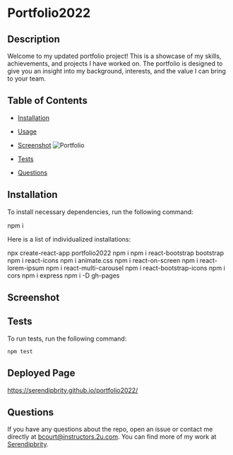 # Portfolio2022


## Description

Welcome to my updated portfolio project! This is a showcase of my skills, achievements, and projects I have worked on. The portfolio is designed to give you an insight into my background, interests, and the value I can bring to your team.

## Table of Contents 

* [Installation](#installation)

* [Usage](#usage)

* [Screenshot](#screenshot)
![Portfolio](https://user-images.githubusercontent.com/96275616/229570297-d7e10066-6dd9-4595-9c26-8edfdde7beaf.png)

* [Tests](#tests)

* [Questions](#questions)

## Installation

To install necessary dependencies, run the following command:


npm i

Here is a list of individualized installations:

npx create-react-app portfolio2022
npm i
npm i react-bootstrap bootstrap
npm i react-icons
npm i animate.css
npm i react-on-screen
npm i react-lorem-ipsum
npm i react-multi-carousel
npm i react-bootstrap-icons
npm i cors
npm i express
npm i -D gh-pages


  
## Screenshot



## Tests

To run tests, run the following command:

```
npm test
```

## Deployed Page
https://serendipbrity.github.io/portfolio2022/

## Questions

If you have any questions about the repo, open an issue or contact me directly at bcourt@instructors.2u.com. You can find more of my work at [Serendipbrity](https://github.com/Serendipbrity/).


